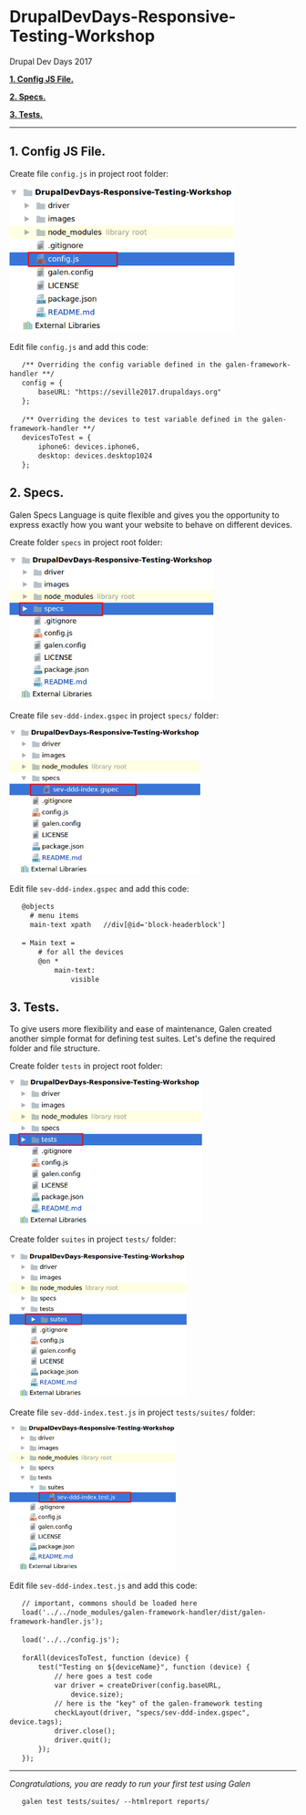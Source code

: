 # DrupalDevDays-Responsive-Testing-Workshop
Drupal Dev Days 2017

[**1. Config JS File.**](#1-config-js-file)

[**2. Specs.**](#2-specs)

[**3. Tests.**](#3-tests)

 _______________________________________
 
 ## 1. Config JS File.
 
 Create file ```config.js``` in project root folder:
 
 <img src="/images/Step1_Creating_Structure_0.png" height="256" />
 
 Edit file ```config.js``` and add this code:
 
 ```
    /** Overriding the config variable defined in the galen-framework-handler **/
    config = {
        baseURL: "https://seville2017.drupaldays.org"
    };
    
    /** Overriding the devices to test variable defined in the galen-framework-handler **/
    devicesToTest = {
        iphone6: devices.iphone6,
        desktop: devices.desktop1024
    };
 ```
 
 
 ## 2. Specs.
 
 Galen Specs Language is quite flexible and gives you the opportunity 
 to express exactly how you want your website to behave on different devices.
 
 Create folder ```specs``` in project root folder:
 
 <img src="/images/Step1_Creating_Structure_1.png" height="256" />
  
 Create file ```sev-ddd-index.gspec``` in project ```specs/``` folder: 
 
 <img src="/images/Step1_Creating_Structure_2.png" height="256" />
 
 Edit file ```sev-ddd-index.gspec``` and add this code:
  
  ```
     @objects
       # menu items
       main-text xpath   //div[@id='block-headerblock']
     
     = Main text =
         # for all the devices
         @on *
             main-text:
                 visible
  ```
  
 
 ## 3. Tests.
 
 To give users more flexibility and ease of maintenance, 
 Galen created another simple format for defining test suites. 
 Let's define the required folder and file structure.
 
 Create folder ```tests``` in project root folder:
  
 <img src="/images/Step1_Creating_Structure_3.png" height="256" />
  
 Create folder ```suites``` in project ```tests/``` folder:
   
 <img src="/images/Step1_Creating_Structure_4.png" height="256" />
 
 Create file ```sev-ddd-index.test.js``` in project ```tests/suites/``` folder: 
  
 <img src="/images/Step1_Creating_Structure_5.png" height="256" />  
 
 Edit file ```sev-ddd-index.test.js``` and add this code:
   
   ```
      // important, commons should be loaded here
      load('../../node_modules/galen-framework-handler/dist/galen-framework-handler.js');
      
      load('../../config.js');
      
      forAll(devicesToTest, function (device) {
          test("Testing on ${deviceName}", function (device) {
              // here goes a test code
              var driver = createDriver(config.baseURL,
                  device.size);
              // here is the "key" of the galen-framework testing
              checkLayout(driver, "specs/sev-ddd-index.gspec", device.tags);
              driver.close();
              driver.quit();
          });
      });
   ```
 
  _______________________________________
 
 _Congratulations, you are ready to run your first test using Galen_
 
 ``` 
    galen test tests/suites/ --htmlreport reports/
 ```